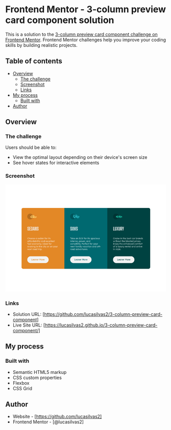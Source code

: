 # Frontend Mentor - 3-column preview card component solution

This is a solution to the [3-column preview card component challenge on Frontend Mentor](https://www.frontendmentor.io/challenges/3column-preview-card-component-pH92eAR2-). Frontend Mentor challenges help you improve your coding skills by building realistic projects. 

## Table of contents

- [Overview](#overview)
  - [The challenge](#the-challenge)
  - [Screenshot](#screenshot)
  - [Links](#links)
- [My process](#my-process)
  - [Built with](#built-with)
- [Author](#author)

## Overview

### The challenge

Users should be able to:

- View the optimal layout depending on their device's screen size
- See hover states for interactive elements

### Screenshot

![](./design/screenshot.png)

### Links

- Solution URL: [https://github.com/lucasilvas2/3-column-preview-card-component]
- Live Site URL: [https://lucasilvas2.github.io/3-column-preview-card-component/]

## My process

### Built with

- Semantic HTML5 markup
- CSS custom properties
- Flexbox
- CSS Grid

## Author

- Website - [https://github.com/lucasilvas2]
- Frontend Mentor - [@lucasilvas2]


